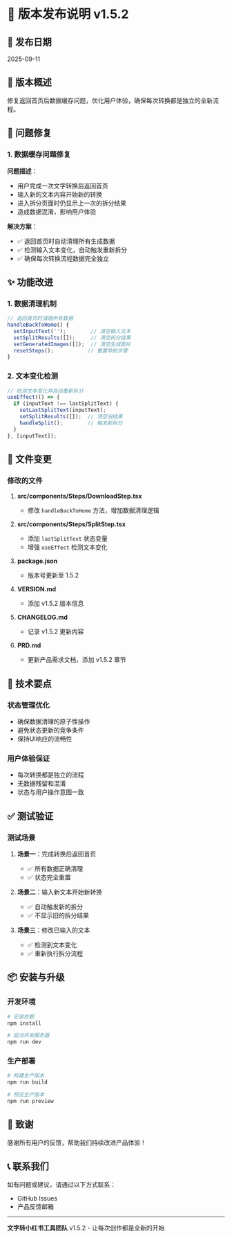 # 🚀 版本发布说明 v1.5.2

## 📅 发布日期
2025-09-11

## 🎯 版本概述
修复返回首页后数据缓存问题，优化用户体验，确保每次转换都是独立的全新流程。

## 🐛 问题修复

### 1. 数据缓存问题修复
**问题描述**：
- 用户完成一次文字转换后返回首页
- 输入新的文本内容开始新的转换
- 进入拆分页面时仍显示上一次的拆分结果
- 造成数据混淆，影响用户体验

**解决方案**：
- ✅ 返回首页时自动清理所有生成数据
- ✅ 检测输入文本变化，自动触发重新拆分
- ✅ 确保每次转换流程数据完全独立

## ✨ 功能改进

### 1. 数据清理机制
```typescript
// 返回首页时清理所有数据
handleBackToHome() {
  setInputText('');        // 清空输入文本
  setSplitResults([]);     // 清空拆分结果
  setGeneratedImages([]);  // 清空生成图片
  resetSteps();           // 重置导航步骤
}
```

### 2. 文本变化检测
```typescript
// 检测文本变化并自动重新拆分
useEffect(() => {
  if (inputText !== lastSplitText) {
    setLastSplitText(inputText);
    setSplitResults([]);  // 清空旧结果
    handleSplit();        // 触发新拆分
  }
}, [inputText]);
```

## 📝 文件变更

### 修改的文件
1. **src/components/Steps/DownloadStep.tsx**
   - 修改 `handleBackToHome` 方法，增加数据清理逻辑

2. **src/components/Steps/SplitStep.tsx**
   - 添加 `lastSplitText` 状态变量
   - 增强 `useEffect` 检测文本变化

3. **package.json**
   - 版本号更新至 1.5.2

4. **VERSION.md**
   - 添加 v1.5.2 版本信息

5. **CHANGELOG.md**
   - 记录 v1.5.2 更新内容

6. **PRD.md**
   - 更新产品需求文档，添加 v1.5.2 章节

## 🔧 技术要点

### 状态管理优化
- 确保数据清理的原子性操作
- 避免状态更新的竞争条件
- 保持UI响应的流畅性

### 用户体验保证
- 每次转换都是独立的流程
- 无数据残留和混淆
- 状态与用户操作意图一致

## ✅ 测试验证

### 测试场景
1. **场景一**：完成转换后返回首页
   - ✅ 所有数据正确清理
   - ✅ 状态完全重置

2. **场景二**：输入新文本开始新转换
   - ✅ 自动触发新的拆分
   - ✅ 不显示旧的拆分结果

3. **场景三**：修改已输入的文本
   - ✅ 检测到文本变化
   - ✅ 重新执行拆分流程

## 📦 安装与升级

### 开发环境
```bash
# 安装依赖
npm install

# 启动开发服务器
npm run dev
```

### 生产部署
```bash
# 构建生产版本
npm run build

# 预览生产版本
npm run preview
```

## 🙏 致谢
感谢所有用户的反馈，帮助我们持续改进产品体验！

## 📞 联系我们
如有问题或建议，请通过以下方式联系：
- GitHub Issues
- 产品反馈邮箱

---

**文字转小红书工具团队**
v1.5.2 - 让每次创作都是全新的开始